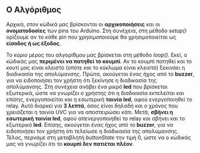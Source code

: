 ## Ο Αλγόριθμος

Αρχικά, στον κώδικά μας βρίσκονται οι **αρχικοποιήσεις** και οι **ονοματοδοσίες** των pins του Arduino.
Στη συνέχεια, στη μέθοδο *setup()* ορίζουμε αν το κάθε pin που χρησιμοποιούμε θα χρησιμοποιείται ως **είσοδος ή ως έξοδος**.

Το κύριο μέρος του αλγορίθμου μας βρίσκεται στη μέθοδο *loop()*. Εκεί, ο κώδικάς μας **περιμένει να πατηθεί το κουμπί**.
Αν το κουμπί πατηθεί και το κουτί μας είναι κλειστό (οπότε και το κύκλωμα είναι κλειστό) ξεκινάει η διαδικασία της απολύμανσης.
Πρώτα, ακούγεται ένας ήχος από το **buzzer**, για να ειδοποιήσει τον χρήστη ότι ξεκίνησε η διαδικασία της απολύμανσης.
Στη συνέχεια ανάβει ένα μικρό **led** που βρίσκεται εξωτερικά, ώστε να γνωρίζει ο χρήστης ότι η διαδικασία εκτελείται και επίσης, ενεργοποιείται και η εσωτερική **ταινία led**, αφού ενεργοποιηθεί το relay.
Αυτό διαρκεί για **3 λεπτά**, όσος είναι δηλαδή και ο χρόνος που χρειάζεται η ταινία UVC για να αποστειρώσει κάτι.
Μετά, **σβήνει η εσωτερική ταινία led**, αφού απενεργοποιηθεί το relay και σβήνει και το εξωτερικό **led**.
Επίσης, ακούγεται ένας ήχος από το **buzzer**, για να ειδοποιήσει τον χρήστη ότι τελείωσε η διαδικασία της απολύμανσης.
Τέλος, περνάμε στη μεταβλητή *buttonState* την τιμή 0, ώστε να ο κώδικάς μας να γνωρίζει ότι το **κουμπί δεν πατιέται πλέον**.
